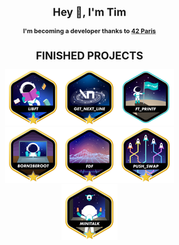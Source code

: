 <h1 align="center">Hey 👋, I'm Tim</h1>

<h3 align="center">I'm becoming a developer thanks to <a href="https://github.com/42Paris" target="_blank">42 Paris</a></h3>


<h1 align="center">FINISHED PROJECTS</h1>

<p align="center">
  <a href="https://github.com/Trolent/libft-project"><img height="150" src="https://github.com/Trolent/Trolent/blob/e2a84c046e74211bac5266747ef54d4af820baf6/Badges/libftm.png" title="libft: 125/100" /></a><a href="https://github.com/Trolent/Get-next-line"><img height="150" src="https://github.com/Trolent/Trolent/blob/e2a84c046e74211bac5266747ef54d4af820baf6/Badges/get_next_linem.png" title="get_next_line: 125/100" /></a><a href="https://github.com/Trolent/ft_printf"><img height="150" src="https://github.com/Trolent/Trolent/blob/e2a84c046e74211bac5266747ef54d4af820baf6/Badges/ft_printfe.png" title="printf: 100/100" /></a><a href="https://github.com/Trolent/Born2beroot"><img height="150" src="https://github.com/Trolent/Trolent/blob/e2a84c046e74211bac5266747ef54d4af820baf6/Badges/born2berootm.png" title="Born2Beroot: 125/100" /></a><a href="https://github.com/Trolent/FdF"><img height="150" src="https://github.com/Trolent/Trolent/blob/e2a84c046e74211bac5266747ef54d4af820baf6/Badges/fdfm.png" title="Fil_de_fer: 125/100" /></a><a href="https://github.com/Trolent/Push_Swap"><img height="150" src="https://github.com/Trolent/Trolent/blob/e2a84c046e74211bac5266747ef54d4af820baf6/Badges/push_swapm.png" title="push_swap: 125/100" /></a><a href="https://github.com/Trolent/Minitalk"><img height="150" src="https://github.com/Trolent/Trolent/blob/e2a84c046e74211bac5266747ef54d4af820baf6/Badges/minitalkm.png" title="minitalk: 125/100" /></a>
</p>


<!--
**Trolent/Trolent** is a ✨ _special_ ✨ repository because its `README.md` (this file) appears on your GitHub profile.

Here are some ideas to get you started:

- 🔭 I’m currently working on ...
- 🌱 I’m currently learning ...
- 👯 I’m looking to collaborate on ...
- 🤔 I’m looking for help with ...
- 💬 Ask me about ...
- 📫 How to reach me: ...
- 😄 Pronouns: ...
- ⚡ Fun fact: ...
-->
